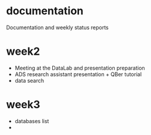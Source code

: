 # documentation
Documentation and weekly status reports 


# week2

- Meeting at the DataLab and presentation preparation
- ADS research assistant presentation + QBer tutorial
- data search

# week3

- databases list
- 

